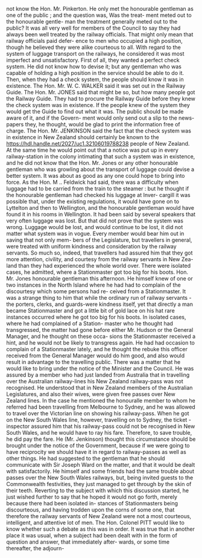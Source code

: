 not know the Hon. Mr. Pinkerton. He only met the honourable gentleman as one of the public ; and the question was, Was the treat- ment meted out to the honourable gentle- man the treatment generally meted out to the public? It was all very well for members of the Council to say they had always been well treated by the railway officials. That might only mean that railway officials paid defer- ence to men who occupied a high position, though he believed they were alike courteous to all. With regard to the system of luggage transport on the railways, he considered it was most imperfect and unsatisfactory. First of all, they wanted a perfect check system. He did not know how to devise it; but any gentleman who was capable of holding a high position in the service should be able to do it. Then, when they had a check system, the people should know it was in existence. The Hon. Mr. W. C. WALKER said it was set out in the Railway Guide. The Hon. Mr. JONES said that might be so, but how many people got the Railway Guide. They had to procure the Railway Guide before they knew the check system was in existence. If the people knew of the system they would get the Guide to find out what it was. The public should be made aware of it, and if the Govern- ment would only send out a slip to the news- papers they, he thought, would be glad to print the information free of charge. The Hon. Mr. JENKINSON said the fact that the check system was in existence in New Zealand should certainly be known to the https://hdl.handle.net/2027/uc1.32106019788238 people of New Zealand. At the same time he would point out that a notice was put up in every railway-station in the colony intimating that such a system was in existence, and he did not know that the Hon. Mr. Jones or any other honourable gentleman who was growling about the transport of luggage could devise a better system. It was about as good as any one could hope to bring into force. As the Hon. M .. Feldwick had said, there was a difficulty when luggage had to be carried from the train to the steamer : but he thought if the honourable gentleman had checked his luggage at Inver- cargill it was possible that, under the existing regulations, it would have gone on to Lyttelton and then to Wellington, and the honourable gentleman would have found it in his rooms in Wellington. It had been said by several speakers that very often luggage was lost. But that did not prove that the system was wrong. Luggage would be lost, and would continue to be lost, it did not matter what system was in vogue. Every member would bear him out in saving that not only mem- bers of the Legislature, but travellers in general, were treated with uniform kindness and consideration by the railway servants. So much so, indeed, that travellers had assured him that they got more attention, civility, and courtesy from the railway servants in New Zea- land than they had experienced the whole world over. There were isolated cases, he admitted, where a Stationmaster got too big for his boots. Hon. Mr. Jones honourable gentleman this afternoon. He himself knew of one or two instances in the North Island where he had had to complain of the discourtesy which some persons had re- ceived from a Stationmaster. It was a strange thing to him that while the ordinary run of railway servants - the porters, clerks, and guards-were kindness itself, yet that directly a man became Stationmaster and got a little bit of gold lace on his hat rare instances occurred where he got too big for his boots. In isolated cases, where he had complained of a Station- master who he thought had transgressed, the matter had gone before either Mr. Hudson or the General Manager, and he thought on these occa- sions the Stationmaster received a hint, and he would not be likely to transgress again. He had had occasion to complain of a Stationmaster lately, and he thought the rebuke this officer received from the General Manager would do him good, and also would result in advantage to the travelling public. There was a matter that he would like to bring under the notice of the Minister and the Council. He was assured by a member who had just landed from Australia that in travelling over the Australian railway-lines his New Zealand railway-pass was not recognised. He understood that in New Zealand members of the Australian Legislatures, and also their wives, were given free passes over New Zealand lines. In the case he mentioned the honouralle member to whom he referred had been travelling from Melbourne to Sydney, and he was allowed to travel over the Victorian line on showing his railway-pass. When he got on the New South Wales line, however, travelling on to Sydney, the ticket - inspector assured him that his railway-pass could not be recognised in New South Wales, and he would have to ray his fare. Therefore, to save trouble, he did pay the fare. He (Mr. Jenkinson) thought this circumstance should be brought under the notice of the Government, because if we were going to have reciprocity we should have it in regard to railway-passes as well as other things. He had suggested to the gentleman that he should communicate with Sir Joseph Ward on the matter, and that it would be dealt with satisfactorily. He himself and some friends had the same trouble about passes over the New South Wales railways, but, being invited guests to the Commonwealth festivities, they just managed to get through by the skin of their teeth. Reverting to the subject with which this discussion started, he just wished further to say that he hoped it would not go forth, merely because there had been isolated in- stances of Stationmasters being discourteous, and having trodden upon the corns of some one, that therefore the railway servants of New Zealand were not a most courteous, intelligent, and attentive lot of men. The Hon. Colonel PITT would like to know whether such a debate as this was in order. It was true that in another place it was usual, when a subject had been dealt with in the form of question and answer, that immediately after- wards, or some time thereafter, the adjourn- 